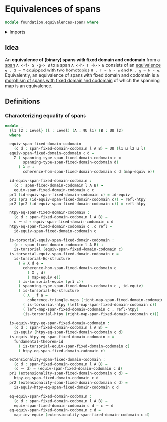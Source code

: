 # Equivalences of spans

```agda
module foundation.equivalences-spans where
```

<details><summary>Imports</summary>

```agda
open import foundation.dependent-pair-types
open import foundation.fundamental-theorem-of-identity-types
open import foundation.homotopy-induction
open import foundation.morphisms-spans
open import foundation.spans
open import foundation.structure-identity-principle
open import foundation.univalence
open import foundation.universe-levels

open import foundation-core.commuting-triangles-of-maps
open import foundation-core.equivalences
open import foundation-core.function-types
open import foundation-core.homotopies
open import foundation-core.identity-types
open import foundation-core.torsorial-type-families
```

</details>

## Idea

An **equivalence of (binary) spans with fixed domain and codomain** from a
[span](foundation.spans.md) `A <-f- S -g-> B` to a span `A <-h- T -k-> B`
consists of an [equivalence](foundation-core.equivalences.md) `e : S ≃ T`
[equipped with](foundation.structure.md) two homotopies `H : f ~ h ∘ e` and
`K : g ~ k ∘ e`. Equivalently, an equivalence of spans with fixed domain and
codomain is a
[morphism of spans with fixed domain and codomain](foundation.morphisms-spans.md)
of which the spanning map is an equivalence.

## Definitions

### Characterizing equality of spans

```agda
module _
  {l1 l2 : Level} (l : Level) (A : UU l1) (B : UU l2)
  where

  equiv-span-fixed-domain-codomain :
    (c d : span-fixed-domain-codomain l A B) → UU (l1 ⊔ l2 ⊔ l)
  equiv-span-fixed-domain-codomain c d =
    Σ ( spanning-type-span-fixed-domain-codomain c ≃
        spanning-type-span-fixed-domain-codomain d)
      ( λ e →
        coherence-hom-span-fixed-domain-codomain c d (map-equiv e))

  id-equiv-span-fixed-domain-codomain :
    (c : span-fixed-domain-codomain l A B) →
    equiv-span-fixed-domain-codomain c c
  pr1 (id-equiv-span-fixed-domain-codomain c) = id-equiv
  pr1 (pr2 (id-equiv-span-fixed-domain-codomain c)) = refl-htpy
  pr2 (pr2 (id-equiv-span-fixed-domain-codomain c)) = refl-htpy

  htpy-eq-span-fixed-domain-codomain :
    (c d : span-fixed-domain-codomain l A B) →
    c ＝ d → equiv-span-fixed-domain-codomain c d
  htpy-eq-span-fixed-domain-codomain c .c refl =
    id-equiv-span-fixed-domain-codomain c

  is-torsorial-equiv-span-fixed-domain-codomain :
    (c : span-fixed-domain-codomain l A B) →
    is-torsorial (equiv-span-fixed-domain-codomain c)
  is-torsorial-equiv-span-fixed-domain-codomain c =
    is-torsorial-Eq-structure
      ( λ X d e →
        coherence-hom-span-fixed-domain-codomain c
          ( X , d)
          ( map-equiv e))
      ( is-torsorial-equiv (pr1 c))
      ( spanning-type-span-fixed-domain-codomain c , id-equiv)
      ( is-torsorial-Eq-structure
        ( λ _ f a →
          coherence-triangle-maps (right-map-span-fixed-domain-codomain c) f id)
        ( is-torsorial-htpy (left-map-span-fixed-domain-codomain c))
        ( left-map-span-fixed-domain-codomain c , refl-htpy)
        (is-torsorial-htpy (right-map-span-fixed-domain-codomain c)))

  is-equiv-htpy-eq-span-fixed-domain-codomain :
    (c d : span-fixed-domain-codomain l A B) →
    is-equiv (htpy-eq-span-fixed-domain-codomain c d)
  is-equiv-htpy-eq-span-fixed-domain-codomain c =
    fundamental-theorem-id
      ( is-torsorial-equiv-span-fixed-domain-codomain c)
      ( htpy-eq-span-fixed-domain-codomain c)

  extensionality-span-fixed-domain-codomain :
    (c d : span-fixed-domain-codomain l A B) →
    (c ＝ d) ≃ (equiv-span-fixed-domain-codomain c d)
  pr1 (extensionality-span-fixed-domain-codomain c d) =
    htpy-eq-span-fixed-domain-codomain c d
  pr2 (extensionality-span-fixed-domain-codomain c d) =
    is-equiv-htpy-eq-span-fixed-domain-codomain c d

  eq-equiv-span-fixed-domain-codomain :
    (c d : span-fixed-domain-codomain l A B) →
    equiv-span-fixed-domain-codomain c d → c ＝ d
  eq-equiv-span-fixed-domain-codomain c d =
    map-inv-equiv (extensionality-span-fixed-domain-codomain c d)
```
